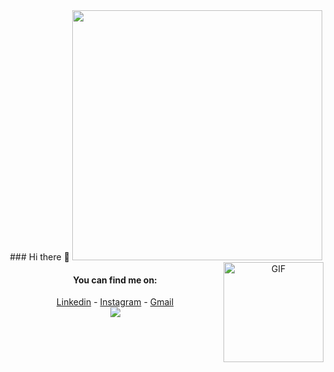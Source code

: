 
<div align="center">
### Hi there 👋
<img src="https://i.imgur.com/8MupZHY.gif" width="400px" />
<img align="right" alt="GIF" height="160px" src="https://media.giphy.com/media/du3J3cXyzhj75IOgvA/giphy.gif" />

#### You can find me on:
[Linkedin](https://www.linkedin.com/in/juan-david-gonz%C3%A1lez-mosquera) - [Instagram](https://www.instagram.com/jdgm1999/) - [Gmail](mailto:juandavid00412@gmail.com)
<br>
<img src="https://github-readme-stats.vercel.app/api?username=soroushchehresa&show_icons=true" />
<br>
<br>
</div>

